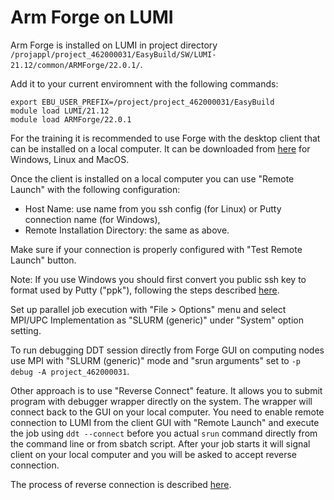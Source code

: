 # Arm Forge on LUMI

Arm Forge is installed on LUMI in project directory `/projappl/project_462000031/EasyBuild/SW/LUMI-21.12/common/ARMForge/22.0.1/`.

Add it to your current enviromnent with the following commands:
```
export EBU_USER_PREFIX=/project/project_462000031/EasyBuild
module load LUMI/21.12
module load ARMForge/22.0.1
```

For the training it is recommended to use Forge with the desktop client that can be installed on a local computer. It can be downloaded 
from [here](https://developer.arm.om/tools-and-software/server-and-hpc/downloads/arm-forge) for Windows, Linux and MacOS.

Once the client is installed on a local computer you can use "Remote Launch" with the following configuration:

* Host Name: use name from you ssh config (for Linux) or Putty connection name (for Windows),
* Remote Installation Directory: the same as above.

Make sure if your connection is properly configured with "Test Remote Launch" button.

Note: If you use Windows you should first convert you public ssh key to format used by Putty ("ppk"), following the steps described 
[here](https://developer.arm.com/documentation/102735/2003/Procedure).

Set up parallel job execution with "File > Options" menu and select MPI/UPC Implementation as "SLURM (generic)" under "System" option setting. 

To run debugging DDT session directly from Forge GUI on computing nodes use MPI with "SLURM (generic)" mode and "srun arguments" set to 
`-p debug -A project_462000031`.

Other approach is to use "Reverse Connect" feature. It allows you to submit program with debugger wrapper directly on the system. The wrapper will connect
back to the GUI on your local computer. You need to enable remote connection to LUMI from the client GUI with "Remote Launch" and execute the job using 
`ddt --connect` before you actual `srun` command directly from the command line or from sbatch script. After your job starts it will signal client on your 
local computer and you will be asked to accept reverse connection. 

The process of reverse connection is described [here](https://developer.arm.com/documentation/101136/2112/Arm-Forge/Connecting-to-a-remote-system/Reverse-Connect).





